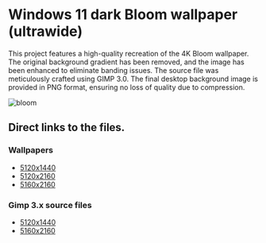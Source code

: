 # Windows 11 dark Bloom wallpaper (ultrawide)

This project features a high-quality recreation of the 4K Bloom wallpaper. The
original background gradient has been removed, and the image has been enhanced
to eliminate banding issues. The source file was meticulously crafted using
GIMP 3.0. The final desktop background image is provided in PNG format, ensuring
no loss of quality due to compression.

![bloom](bloom_5120x1440.png)

## Direct links to the files.

### Wallpapers

- [5120x1440](bloom_5120x1440.png)
- [5120x2160](bloom_5120x2160.png)
- [5160x2160](bloom_5160x2160.png)

### Gimp 3.x source files

- [5120x1440](bloom_5120x1440.xcf)
- [5160x2160](bloom_5160x2160.xcf)
